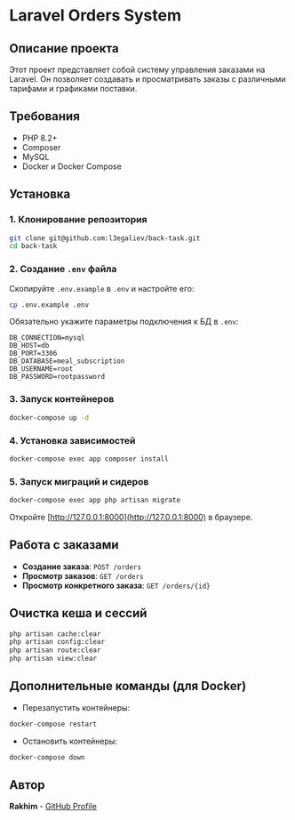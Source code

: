 # Laravel Orders System

## Описание проекта

Этот проект представляет собой систему управления заказами на Laravel. Он позволяет создавать и просматривать заказы с различными тарифами и графиками поставки.

## Требования
- PHP 8.2+
- Composer
- MySQL
- Docker и Docker Compose

## Установка

### 1. Клонирование репозитория
```sh
git clone git@github.com:l3egaliev/back-task.git
cd back-task
```

### 2. Создание `.env` файла
Скопируйте `.env.example` в `.env` и настройте его:
```sh
cp .env.example .env
```

Обязательно укажите параметры подключения к БД в `.env`:
```env
DB_CONNECTION=mysql
DB_HOST=db 
DB_PORT=3306
DB_DATABASE=meal_subscription
DB_USERNAME=root
DB_PASSWORD=rootpassword
```

### 3. Запуск контейнеров
```sh
docker-compose up -d
```

### 4. Установка зависимостей
```sh
docker-compose exec app composer install
```

### 5. Запуск миграций и сидеров
```sh
docker-compose exec app php artisan migrate
```

Откройте [http://127.0.0.1:8000](http://127.0.0.1:8000) в браузере.

## Работа с заказами
- **Создание заказа**: `POST /orders`
- **Просмотр заказов**: `GET /orders`
- **Просмотр конкретного заказа**: `GET /orders/{id}`

## Очистка кеша и сессий
```sh
php artisan cache:clear
php artisan config:clear
php artisan route:clear
php artisan view:clear
```

## Дополнительные команды (для Docker)

- Перезапустить контейнеры:
```sh
docker-compose restart
```
- Остановить контейнеры:
```sh
docker-compose down
```

## Автор
**Rakhim** - [GitHub Profile](https://github.com/l3egaliev)

